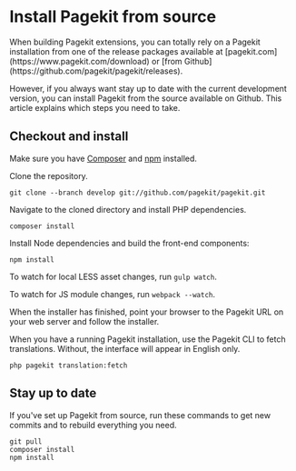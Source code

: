 # Install Pagekit from source

<p class="uk-article-lead">When building Pagekit extensions, you can totally rely on a Pagekit installation from one of the release packages available at [pagekit.com](https://www.pagekit.com/download) or [from Github](https://github.com/pagekit/pagekit/releases).</p>

However, if you always want stay up to date with the current development version, you can install Pagekit from the source available on Github. This article explains which steps you need to take.

## Checkout and install

Make sure you have [Composer](https://getcomposer.org/doc/00-intro.md#installation-nix) and [npm](https://www.npmjs.com/) installed.

Clone the repository.

```
git clone --branch develop git://github.com/pagekit/pagekit.git
```

Navigate to the cloned directory and install PHP dependencies.

```
composer install
```

Install Node dependencies and build the front-end components:

```
npm install
```

To watch for local LESS asset changes, run `gulp watch`.

To watch for JS module changes, run `webpack --watch`.

When the installer has finished, point your browser to the Pagekit URL on your web server and follow the installer.

When you have a running Pagekit installation, use the Pagekit CLI to fetch translations. Without, the interface will appear in English only.

```
php pagekit translation:fetch
```

## Stay up to date

If you've set up Pagekit from source, run these commands to get new commits and to rebuild everything you need.

```
git pull
composer install
npm install
```